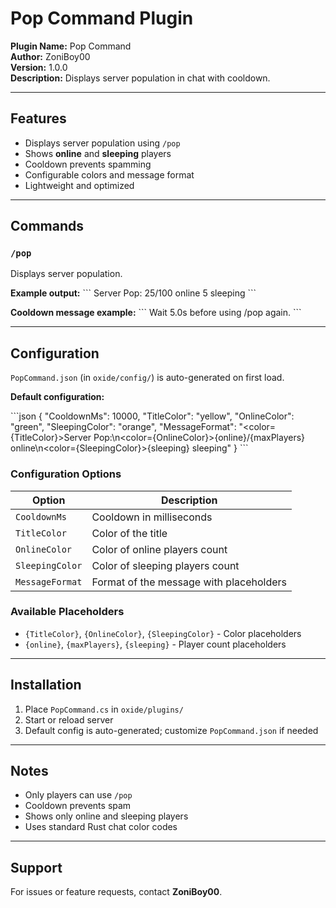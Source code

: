 # Pop Command Plugin

**Plugin Name:** Pop Command  
**Author:** ZoniBoy00  
**Version:** 1.0.0  
**Description:** Displays server population in chat with cooldown.

---

## Features

- Displays server population using `/pop`
- Shows **online** and **sleeping** players
- Cooldown prevents spamming
- Configurable colors and message format
- Lightweight and optimized

---

## Commands

### `/pop`

Displays server population.

**Example output:**
\`\`\`
Server Pop:
25/100 online
5 sleeping
\`\`\`

**Cooldown message example:**
\`\`\`
Wait 5.0s before using /pop again.
\`\`\`

---

## Configuration

`PopCommand.json` (in `oxide/config/`) is auto-generated on first load.

**Default configuration:**

\`\`\`json
{
  "CooldownMs": 10000,
  "TitleColor": "yellow",
  "OnlineColor": "green",
  "SleepingColor": "orange",
  "MessageFormat": "<color={TitleColor}>Server Pop:</color>\n<color={OnlineColor}>{online}/{maxPlayers}</color> online\n<color={SleepingColor}>{sleeping}</color> sleeping"
}
\`\`\`

### Configuration Options

| Option | Description |
|--------|-------------|
| `CooldownMs` | Cooldown in milliseconds |
| `TitleColor` | Color of the title |
| `OnlineColor` | Color of online players count |
| `SleepingColor` | Color of sleeping players count |
| `MessageFormat` | Format of the message with placeholders |

### Available Placeholders

- `{TitleColor}`, `{OnlineColor}`, `{SleepingColor}` - Color placeholders
- `{online}`, `{maxPlayers}`, `{sleeping}` - Player count placeholders

---

## Installation

1. Place `PopCommand.cs` in `oxide/plugins/`
2. Start or reload server
3. Default config is auto-generated; customize `PopCommand.json` if needed

---

## Notes

- Only players can use `/pop`
- Cooldown prevents spam
- Shows only online and sleeping players
- Uses standard Rust chat color codes

---

## Support

For issues or feature requests, contact **ZoniBoy00**.
